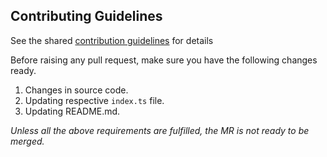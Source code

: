 ## Contributing Guidelines

See the shared [contribution guidelines][contribution-guidelines] for details

Before raising any pull request, make sure you have the following changes ready.
1. Changes in source code.
2. Updating respective `index.ts` file.
3. Updating README.md.

*Unless all the above requirements are fulfilled, the MR is not ready to be merged.*

[contribution-guidelines]: https://finleap-connect.atlassian.net/wiki/spaces/FIIN/pages/2319089770/eng-FE+Application+Contribution+Guidelines

